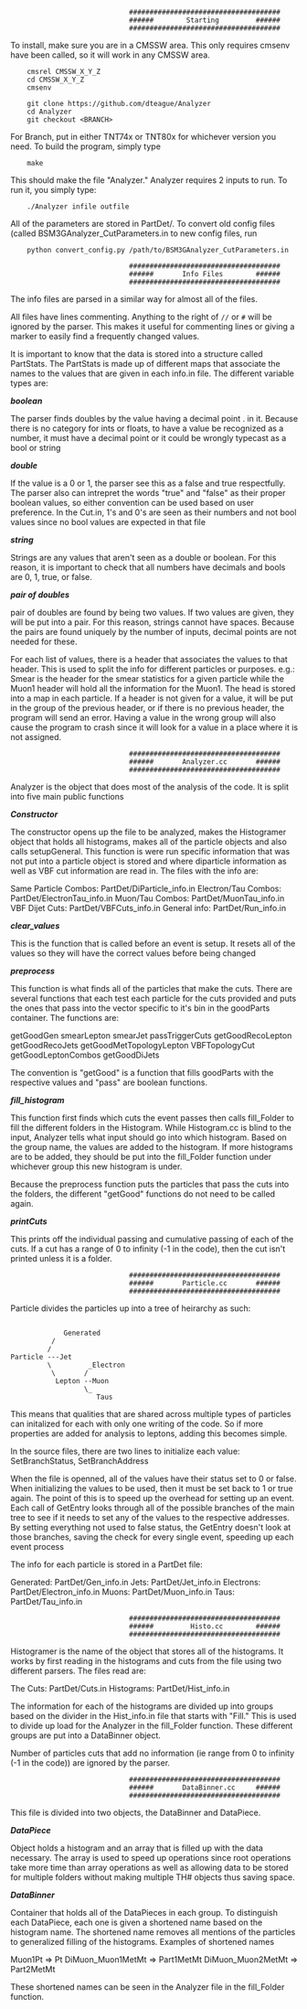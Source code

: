 ```
                             #####################################
                             ######        Starting         ######
                             #####################################
```

To install, make sure you are in a CMSSW area.  This only requires cmsenv have been called, so it will work in any CMSSW area.

```
    cmsrel CMSSW_X_Y_Z
    cd CMSSW_X_Y_Z
    cmsenv

    git clone https://github.com/dteague/Analyzer
    cd Analyzer
    git checkout <BRANCH>
```

For Branch, put in either TNT74x or TNT80x for whichever version you need.
To build the program, simply type
```
    make
```
This should make the file "Analyzer."  Analyzer requires 2 inputs to run.  To run it, you simply type:

```
    ./Analyzer infile outfile
```

All of the parameters are stored in PartDet/.  To convert old config files (called BSM3GAnalyzer_CutParameters.in to new config files, run
```
    python convert_config.py /path/to/BSM3GAnalyzer_CutParameters.in
```



```
                             #####################################
                             ######       Info Files        ######
                             #####################################
```
 			     
The info files are parsed in a similar way for almost all of the files.

All files have lines commenting.  Anything to the right of ```//``` or ```#``` will be ignored by the parser.  This makes it useful for commenting lines or giving a marker to easily find a frequently changed values.

It is important to know that the data is stored into a structure called PartStats.  The PartStats is made up of different maps that associate the names to the values that are given in each info.in file.  The different variable types are:

*****boolean*****

The parser finds doubles by the value having a decimal point . in it.  Because there is no category for ints or floats, to have a value be recognized as a number, it must have a decimal point or it could be wrongly typecast as a bool or string

*****double*****

If the value is a 0 or 1, the parser see this as a false and true respectfully.  The parser also can intrepret the words "true" and "false" as their proper boolean values, so either convention can be used based on user preference. In the Cut.in, 1's and 0's are seen as their numbers and not bool values since no bool values are expected in that file

*****string*****

Strings are any values that aren't seen as a double or boolean.  For this reason, it is important to check that all numbers have decimals and bools are 0, 1, true, or false.

*****pair of doubles*****

pair of doubles are found by being two values.  If two values are given, they will be put into a pair.  For this reason, strings cannot have spaces.  Because the pairs are found uniquely by the number of inputs, decimal points are not needed for these.


For each list of values, there is a header that associates the values to that header.  This is used to split the info for different particles or purposes.  e.g.: Smear is the header for the smear statistics for a given particle while the Muon1 header will hold all the information for the Muon1.  The head is stored into a map in each particle.  If a header is not given for a value, it will be put in the group of the previous header, or if there is no previous header, the program will send an error.  Having a value in the wrong group will also cause the program to crash since it will look for a value in a place where it is not assigned.  


```
                             #####################################
                             ######       Analyzer.cc       ######
                             #####################################
```

Analyzer is the object that does most of the analysis of the code.  It is split into five main public functions

*****Constructor*****

The constructor opens up the file to be analyzed, makes the Histogramer object that holds all histograms, makes all of the particle objects and also calls setupGeneral.  This function is were run specific information that was not put into a particle object is stored and where diparticle information as well as VBF cut information are read in.  The files with the info are:

Same Particle Combos:  PartDet/DiParticle_info.in
Electron/Tau Combos:   PartDet/ElectronTau_info.in
Muon/Tau Combos:       PartDet/MuonTau_info.in
VBF Dijet Cuts:	       PartDet/VBFCuts_info.in
General info:	       PartDet/Run_info.in

*****clear_values*****

This is the function that is called before an event is setup.  It resets all of the values so they will have the correct values before being changed

*****preprocess*****

This function is what finds all of the particles that make the cuts.  There are several functions that each test each particle for the cuts provided and puts the ones that pass into the vector specific to it's bin in the goodParts container.  The functions are:

getGoodGen
smearLepton
smearJet
passTriggerCuts
getGoodRecoLepton
getGoodRecoJets
getGoodMetTopologyLepton
VBFTopologyCut
getGoodLeptonCombos
getGoodDiJets

The convention is "getGood" is a function that fills goodParts with the respective values and "pass" are boolean functions.

*****fill_histogram*****

This function first finds which cuts the event passes then calls fill_Folder to fill the different folders in the Histogram.  While Histogram.cc is blind to the input, Analyzer tells what input should go into which histogram. Based on the group name, the values are added to the histogram.  If more histograms are to be added, they should be put into the fill_Folder function under whichever group this new histogram is under.

Because the preprocess function puts the particles that pass the cuts into the folders, the different "getGood" functions do not need to be called again.

*****printCuts*****

This prints off the individual passing and cumulative passing of each of the cuts.  If a cut has a range of 0 to infinity (-1 in the code), then the cut isn't printed unless it is a folder.

```
                             #####################################
                             ######       Particle.cc       ######
                             #####################################
```

Particle divides the particles up into a tree of heirarchy as such:
```

             Generated
          /
         /
Particle ---Jet 
         \         _Electron
          \       /
           Lepton --Muon
                  \_
                     Taus
```

This means that qualities that are shared across multiple types of particles can initalized for each with only one writing of the code.  So if more properties are added for analysis to leptons, adding this becomes simple.

In the source files, there are two lines to initialize each value: SetBranchStatus, SetBranchAddress

When the file is openned, all of the values have their status set to 0 or false.  When initializing the values to be used, then it must be set back to 1 or true again.  The point of this is to speed up the overhead for setting up an event.  Each call of GetEntry looks through all of the possible branches of the main tree to see if it needs to set any of the values to the respective addresses.  By setting everything not used to false status, the GetEntry doesn't look at those branches, saving the check for every single event, speeding up each event process

The info for each particle is stored in a PartDet file:

Generated:   PartDet/Gen_info.in
Jets:	     PartDet/Jet_info.in
Electrons:   PartDet/Electron_info.in
Muons:	     PartDet/Muon_info.in
Taus:	     PartDet/Tau_info.in
		  	    
```
                             #####################################
                             ######         Histo.cc        ######
                             #####################################
```
Histogramer is the name of the object that stores all of the histograms.  It works by first reading in the histograms and cuts from the file using two different parsers.  The files read are:

The Cuts:     PartDet/Cuts.in
Histograms:   PartDet/Hist_info.in

The information for each of the histograms are divided up into groups based on the divider in the Hist_info.in file that starts with "Fill."  This is used to divide up load for the Analyzer in the fill_Folder function.  These different groups are put into a DataBinner object.  

Number of particles cuts that add no information (ie range from 0 to infinity (-1 in the code)) are ignored by the parser.
```
                             #####################################
                             ######       DataBinner.cc     ######
                             #####################################
```
This file is divided into two objects, the DataBinner and DataPiece.  

*****DataPiece*****

Object holds a histogram and an array that is filled up with the data necessary.  The array is used to speed up operations since root operations take more time than array operations as well as allowing data to be stored for multiple folders without making multiple TH# objects thus saving space.

*****DataBinner*****

Container that holds all of the DataPieces in each group.  To distinguish each DataPiece, each one is given a shortened name based on the histogram name.  The shortened name removes all mentions of the particles to generalized filling of the histograms.  Examples of shortened names

Muon1Pt => Pt
DiMuon_Muon1MetMt => Part1MetMt
DiMuon_Muon2MetMt => Part2MetMt

These shortened names can be seen in the Analyzer file in the fill_Folder function.

